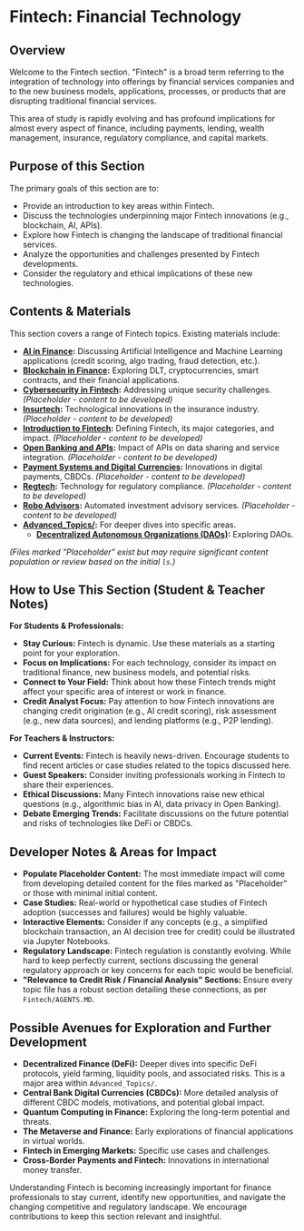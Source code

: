 # Fintech: Financial Technology

## Overview

Welcome to the Fintech section. "Fintech" is a broad term referring to the integration of technology into offerings by financial services companies and to the new business models, applications, processes, or products that are disrupting traditional financial services.

This area of study is rapidly evolving and has profound implications for almost every aspect of finance, including payments, lending, wealth management, insurance, regulatory compliance, and capital markets.

## Purpose of this Section

The primary goals of this section are to:

*   Provide an introduction to key areas within Fintech.
*   Discuss the technologies underpinning major Fintech innovations (e.g., blockchain, AI, APIs).
*   Explore how Fintech is changing the landscape of traditional financial services.
*   Analyze the opportunities and challenges presented by Fintech developments.
*   Consider the regulatory and ethical implications of these new technologies.

## Contents & Materials

This section covers a range of Fintech topics. Existing materials include:

*   **[AI in Finance](./AI_in_Finance.md):** Discussing Artificial Intelligence and Machine Learning applications (credit scoring, algo trading, fraud detection, etc.).
*   **[Blockchain in Finance](./Blockchain_in_Finance.md):** Exploring DLT, cryptocurrencies, smart contracts, and their financial applications.
*   **[Cybersecurity in Fintech](./Cybersecurity_in_Fintech.md):** Addressing unique security challenges. *(Placeholder - content to be developed)*
*   **[Insurtech](./Insurtech.md):** Technological innovations in the insurance industry. *(Placeholder - content to be developed)*
*   **[Introduction to Fintech](./Introduction_to_Fintech.md):** Defining Fintech, its major categories, and impact. *(Placeholder - content to be developed)*
*   **[Open Banking and APIs](./Open_Banking_and_APIs.md):** Impact of APIs on data sharing and service integration. *(Placeholder - content to be developed)*
*   **[Payment Systems and Digital Currencies](./Payment_Systems_and_Digital_Currencies.md):** Innovations in digital payments, CBDCs. *(Placeholder - content to be developed)*
*   **[Regtech](./Regtech.md):** Technology for regulatory compliance. *(Placeholder - content to be developed)*
*   **[Robo Advisors](./Robo_Advisors.md):** Automated investment advisory services. *(Placeholder - content to be developed)*
*   **[Advanced_Topics/](./Advanced_Topics/README.md):** For deeper dives into specific areas.
    *   **[Decentralized Autonomous Organizations (DAOs)](./Advanced_Topics/Decentralized_Autonomous_Organizations.md):** Exploring DAOs.

*(Files marked "Placeholder" exist but may require significant content population or review based on the initial `ls`.)*

<!-- Machine-readable indexing comment -->
<!-- Index: Fintech; Topics: AI, Blockchain, Cybersecurity, Insurtech, Open Banking, Payments, Digital Currencies, Regtech, Robo Advisors, DAOs -->

## How to Use This Section (Student & Teacher Notes)

**For Students & Professionals:**

*   **Stay Curious:** Fintech is dynamic. Use these materials as a starting point for your exploration.
*   **Focus on Implications:** For each technology, consider its impact on traditional finance, new business models, and potential risks.
*   **Connect to Your Field:** Think about how these Fintech trends might affect your specific area of interest or work in finance.
*   **Credit Analyst Focus:** Pay attention to how Fintech innovations are changing credit origination (e.g., AI credit scoring), risk assessment (e.g., new data sources), and lending platforms (e.g., P2P lending).

**For Teachers & Instructors:**

*   **Current Events:** Fintech is heavily news-driven. Encourage students to find recent articles or case studies related to the topics discussed here.
*   **Guest Speakers:** Consider inviting professionals working in Fintech to share their experiences.
*   **Ethical Discussions:** Many Fintech innovations raise new ethical questions (e.g., algorithmic bias in AI, data privacy in Open Banking).
*   **Debate Emerging Trends:** Facilitate discussions on the future potential and risks of technologies like DeFi or CBDCs.

## Developer Notes & Areas for Impact

*   **Populate Placeholder Content:** The most immediate impact will come from developing detailed content for the files marked as "Placeholder" or those with minimal initial content.
*   **Case Studies:** Real-world or hypothetical case studies of Fintech adoption (successes and failures) would be highly valuable.
*   **Interactive Elements:** Consider if any concepts (e.g., a simplified blockchain transaction, an AI decision tree for credit) could be illustrated via Jupyter Notebooks.
*   **Regulatory Landscape:** Fintech regulation is constantly evolving. While hard to keep perfectly current, sections discussing the general regulatory approach or key concerns for each topic would be beneficial.
*   **"Relevance to Credit Risk / Financial Analysis" Sections:** Ensure every topic file has a robust section detailing these connections, as per `Fintech/AGENTS.MD`.

## Possible Avenues for Exploration and Further Development

*   **Decentralized Finance (DeFi):** Deeper dives into specific DeFi protocols, yield farming, liquidity pools, and associated risks. This is a major area within `Advanced_Topics/`.
*   **Central Bank Digital Currencies (CBDCs):** More detailed analysis of different CBDC models, motivations, and potential global impact.
*   **Quantum Computing in Finance:** Exploring the long-term potential and threats.
*   **The Metaverse and Finance:** Early explorations of financial applications in virtual worlds.
*   **Fintech in Emerging Markets:** Specific use cases and challenges.
*   **Cross-Border Payments and Fintech:** Innovations in international money transfer.

Understanding Fintech is becoming increasingly important for finance professionals to stay current, identify new opportunities, and navigate the changing competitive and regulatory landscape. We encourage contributions to keep this section relevant and insightful.

